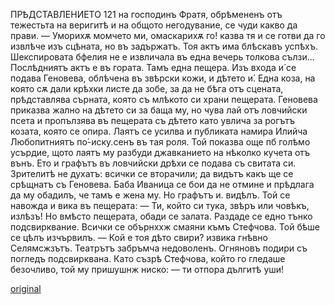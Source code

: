 ﻿ПРѢДСТАВЛЕНИЕТО
121
на господинъ Фратя, обрѣмененъ отъ тежестьта на веригитѣ и на общото негодувание, се чуди какво да прави.
— Уморихѫ момчето ми, омаскарихѫ го! казва тя и се готви да го извлѣче изъ сцѣната, но въ задържатъ.
Тоя актъ има блѣскавъ успѣхъ. Шекспировата бфелия не е извличала въ една вечерь толкова сълзи...
Послѣдниятъ актъ е въ гората. Тамъ една пещера. Изъ входа и́ се подава Геновева, облѣчена въ звѣрски кожи, и дѣтето и́. Една коза, на която сѫ дали крѣхки листе да зобе, за да не бѣга отъ сцената, прѣдставлява сърната, която съ млѣкото си храни пещерата. Геновева приказва жално на дѣтето си за баща му, но чува лай отъ ловчийски псета и пропълзява въ пещерата съ дѣтето като увлича за рогътъ козата, която се опира. Лаятъ се усилва и публиката намира Илийча Любопитниятъ по́-иску.сенъ въ тая роля. Той показва още пб голѣмо усърдие, щото лаятъ му разбуди джавканието на нѣколко кучета отъ вънъ. Ето и графътъ въ ловчийски дрѣхи се подава съ свитата си. Зрителитѣ не духатъ: всички се вторачили; да видътъ какъ ще се срѣщнатъ съ Геновева. Баба Иваница се бои да не отмине и прѣдлага да му обадилъ, че тамъ е жена му. Но графътъ и. видѣлъ. Той се навожда и вика въ пещерата:
— Ти, който си тука, звѣръ или човѣкъ, излѣзъ!
Но вмѣсто пещерата, обади се залата. Раздаде се едно тънко подсвирквание.
Всички се обърнххж смаяни къмъ Стефчова. Той бѣше се цѣлъ изчървилъ.
— Кой е тоя дѣто свири? извика гнѣвно Селямсжзътъ. Театрътъ забръмча недоволенъ.
Огняновъ подири съ погледъ подсвирквана. Като съзрѣ Стефчова, който го гледаше безочливо, той му пришушнж ниско:
— ти отпора дългитѣ уши!

[original](images/140.jpg)